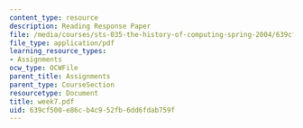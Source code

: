 ```yaml
---
content_type: resource
description: Reading Response Paper
file: /media/courses/sts-035-the-history-of-computing-spring-2004/639cf500e86cb4c952fb6dd6fdab759f_week7.pdf
file_type: application/pdf
learning_resource_types:
- Assignments
ocw_type: OCWFile
parent_title: Assignments
parent_type: CourseSection
resourcetype: Document
title: week7.pdf
uid: 639cf500-e86c-b4c9-52fb-6dd6fdab759f
---
```

